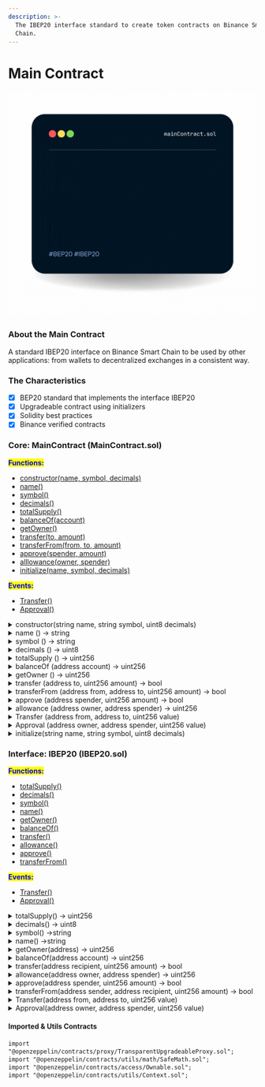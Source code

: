 ```yaml
---
description: >-
  The IBEP20 interface standard to create token contracts on Binance Smart
  Chain.
---
```


# Main Contract

![](../../.gitbook/assets/bgn.gif)

### About the Main Contract

A standard IBEP20 interface on Binance Smart Chain to be used by other applications: from wallets to decentralized exchanges in a consistent way.

### The Characteristics

* [x] BEP20 standard that implements the interface IBEP20
* [x] Upgradeable contract using initializers​
* [x] Solidity best practices
* [x] Binance verified contracts

### Core: MainContract (MainContract.sol)

<mark style="color:blue;">**Functions:**</mark>

* [constructor(name, symbol, decimals)](overview.md#constructor-string-name-string-symbol-uint8-decimals)
* [name()](overview.md#name-string)
* [symbol()](overview.md#symbol-string)
* [decimals()](overview.md#decimals-uint8)
* [totalSupply()](overview.md#undefined)
* [balanceOf(account)](overview.md#undefined-1)
* [getOwner()](overview.md#undefined-2)
* [transfer(to, amount)](overview.md#transferfrom-address-from-address-to-uint256-amount-bool)
* [transferFrom(from, to, amount)](overview.md#undefined)
* [approve(spender, amount)](overview.md#undefined-1)
* [alllowance(owner, spender)](overview.md#undefined-2)
* [initialize(name, symbol, decimals)](overview.md#undefined)

<mark style="color:blue;">**Events:**</mark>

* [Transfer()](overview.md#transfer-address-from-address-to-uint256-value)
* [Approval()](overview.md#approval-address-owner-address-spender-uint256-value)

<details>

<summary>constructor(string name, string symbol, uint8 decimals)</summary>

Sets the values for `name`, `symbol`, and `decimals`. All three of these values are immutable: they can only be set once during construction.

</details>

<details>

<summary>name () → string</summary>

Returns the name of the token - e.g. "MyToken".

</details>

<details>

<summary>symbol () → string </summary>

Returns the symbol of the token, usually a shorter version of the name.

</details>

<details>

<summary>decimals () → uint8</summary>

Returns the number of decimals used to get its user representation. For example, if `decimals` equals `2`, a balance of `505` tokens should be displayed to a user as `5.05` (`505 / 10 ** 2`).

Tokens usually opt for a value of 18, imitating the relationship between Ether and Wei. This is the value [`ERC20`](https://docs.openzeppelin.com/contracts/4.x/api/token/erc20#ERC20) uses, unless this function is overridden.

</details>

<details>

<summary>totalSupply () → uint256</summary>



</details>

<details>

<summary>balanceOf (address account) → uint256</summary>

See [`IERC20.balanceOf`](https://docs.openzeppelin.com/contracts/4.x/api/token/erc20#IERC20-balanceOf-address-).

</details>

<details>

<summary>getOwner () → uint256</summary>

Returns the bep20 token owner which is necessary for binding with bep2 token.

</details>

<details>

<summary>transfer (address to, uint256 amount) → bool</summary>

Moves `amount` tokens from the caller’s account to `to`.

Returns a boolean value indicating whether the operation succeeded.

Emits a [`Transfer`](https://docs.openzeppelin.com/contracts/4.x/api/token/erc20#IERC20-Transfer-address-address-uint256-) event.

</details>

<details>

<summary>transferFrom (address from, address to, uint256 amount) → bool</summary>

Emits an [`Approval`](https://docs.openzeppelin.com/contracts/4.x/api/token/erc20#IERC20-Approval-address-address-uint256-) event indicating the updated allowance. This is not required by the EIP. See the note at the beginning of [`ERC20`](https://docs.openzeppelin.com/contracts/4.x/api/token/erc20#ERC20).

</details>

<details>

<summary>approve (address spender, uint256 amount) → bool</summary>

If `amount` is the maximum `uint256`, the allowance is not updated on `transferFrom`. This is semantically equivalent to an infinite approval.

</details>

<details>

<summary>allowance (address owner, address spender) → uint256</summary>

See [`IERC20.allowance`](https://docs.openzeppelin.com/contracts/4.x/api/token/erc20#IERC20-allowance-address-address-).

</details>

<details>

<summary>Transfer (address from, address to, uint256 value)</summary>

Emitted when `value` tokens are moved from one account (`from`) to another (`to`).

Note that `value` may be zero.

</details>

<details>

<summary>Approval (address owner, address spender, uint256 value)</summary>

Emitted when the allowance of a `spender` for an `owner` is set by a call to [`approve`](https://docs.openzeppelin.com/contracts/4.x/api/token/erc20#IERC20-approve-address-uint256-). `value` is the new allowance.

</details>

<details>

<summary>initialize(string name, string symbol, uint8 decimals)</summary>



</details>

### Interface: IBEP20 (IBEP20.sol)

<mark style="color:blue;">**Functions:**</mark>

* [totalSupply()](overview.md#totalsupply-uint256-1)
* [decimals()](overview.md#decimals-uint8-1)
* [symbol()](overview.md#symbol-string-1)
* [name()](overview.md#name-string-1)
* [getOwner()](overview.md#getowner-address-uint256)
* [balanceOf()](overview.md#balanceof-address-account-uint256-1)
* [transfer()](overview.md#transfer-address-recipient-uint256-amount-bool)
* [allowance()](overview.md#allowance-address-owner-address-spender-uint256-1)
* [approve()](overview.md#approve-address-spender-uint256-amount-bool-1)
* [transferFrom()](overview.md#transferfrom-address-sender-address-recipient-uint256-amount-bool)

<mark style="color:blue;">**Events:**</mark>

* [Transfer()](overview.md#transfer-address-from-address-to-uint256-value-1)
* [Approval()](overview.md#approval-address-owner-address-spender-uint256-value-1)

<details>

<summary>totalSupply() → uint256</summary>

Returns the amount of tokens in existence.

</details>

<details>

<summary>decimals() → uint8</summary>

Returns the decimals

</details>

<details>

<summary>symbol() →string</summary>



</details>

<details>

<summary>name() →string</summary>



</details>

<details>

<summary>getOwner(address) → uint256</summary>



</details>

<details>

<summary>balanceOf(address account) → uint256</summary>

Returns the amount of tokens owned by account.

</details>

<details>

<summary>transfer(address recipient, uint256 amount) → bool</summary>

Moves `amount` tokens from the caller’s account to `recipient`.

Returns a boolean value indicating whether the operation succeeded.

Emits a [`Transfer`](https://docs.openzeppelin.com/contracts/2.x/api/token/erc20#IERC20-Transfer-address-address-uint256-) event.

</details>

<details>

<summary>allowance(address owner, address spender) → uint256</summary>

Returns the remaining number of tokens that `spender` will be allowed to spend on behalf of `owner` through [`transferFrom`](https://docs.openzeppelin.com/contracts/2.x/api/token/erc20#IERC20-transferFrom-address-address-uint256-). This is zero by default.

This value changes when [`approve`](https://docs.openzeppelin.com/contracts/2.x/api/token/erc20#IERC20-approve-address-uint256-) or [`transferFrom`](https://docs.openzeppelin.com/contracts/2.x/api/token/erc20#IERC20-transferFrom-address-address-uint256-) are called.

</details>

<details>

<summary>approve(address spender, uint256 amount) → bool</summary>

Sets `amount` as the allowance of `spender` over the caller’s tokens.

Returns a boolean value indicating whether the operation succeeded.

</details>

<details>

<summary>transferFrom(address sender, address recipient, uint256 amount) → bool</summary>

Moves `amount` tokens from `sender` to `recipient` using the allowance mechanism. `amount` is then deducted from the caller’s allowance.

Returns a boolean value indicating whether the operation succeeded.

Emits a [`Transfer`](https://docs.openzeppelin.com/contracts/2.x/api/token/erc20#IERC20-Transfer-address-address-uint256-) event.

</details>

<details>

<summary>Transfer(address from, address to, uint256 value)</summary>

Emitted when `value` tokens are moved from one account (`from`) to another (`to`).

Note that `value` may be zero.

</details>

<details>

<summary>Approval(address owner, address spender, uint256 value)</summary>

Emitted when the allowance of a `spender` for an `owner` is set by a call to [`approve`](https://docs.openzeppelin.com/contracts/2.x/api/token/erc20#IERC20-approve-address-uint256-). `value` is the new allowance.

</details>

#### Imported & Utils Contracts

```solidity
import "@openzeppelin/contracts/proxy/TransparentUpgradeableProxy.sol";
import "@openzeppelin/contracts/utils/math/SafeMath.sol";
import "@openzeppelin/contracts/access/Ownable.sol";
import "@openzeppelin/contracts/utils/Context.sol";
```
